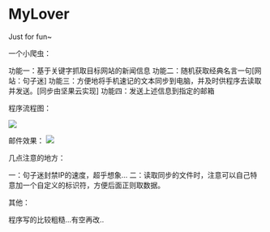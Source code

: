 # MyLover
Just for fun~

一个小爬虫：

功能一：基于关键字抓取目标网站的新闻信息
功能二：随机获取经典名言一句[网站：句子迷]
功能三：方便地将手机速记的文本同步到电脑，并及时供程序去读取并发送。[同步由坚果云实现]
功能四：发送上述信息到指定的邮箱


程序流程图：

![](http://dataimage-1252464519.costj.myqcloud.com/Lover.svg)


邮件效果：
![](http://dataimage-1252464519.costj.myqcloud.com/Screenshot%20from%202017-09-24%2013-07-14.png)

几点注意的地方：

一：句子迷封禁IP的速度，超乎想象...
二：读取同步的文件时，注意可以自己特意加一个自定义的标识符，方便后面正则取数据。


其他：

程序写的比较粗糙...有空再改..
